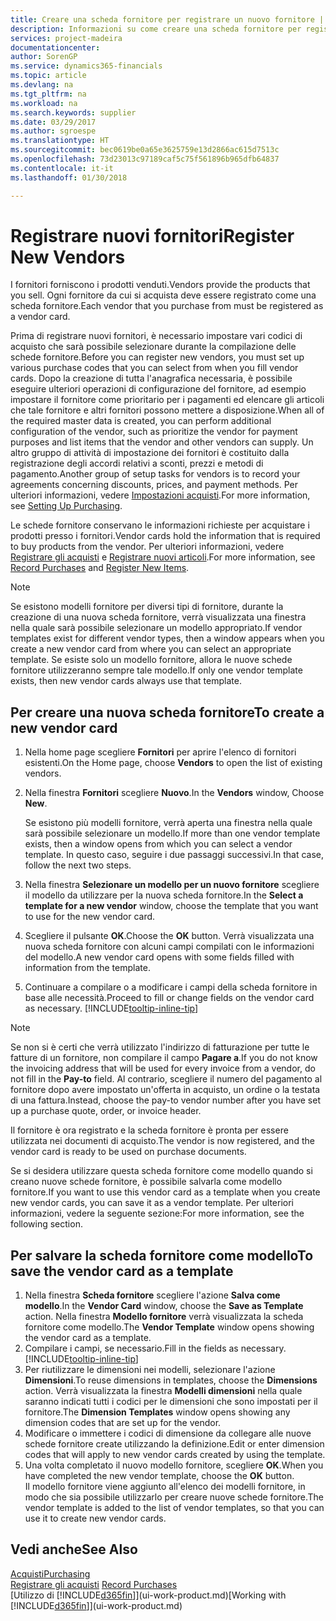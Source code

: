 ```yaml
---
title: Creare una scheda fornitore per registrare un nuovo fornitore | Documenti Microsoft
description: Informazioni su come creare una scheda fornitore per registrare un nuovo fornitore.
services: project-madeira
documentationcenter: 
author: SorenGP
ms.service: dynamics365-financials
ms.topic: article
ms.devlang: na
ms.tgt_pltfrm: na
ms.workload: na
ms.search.keywords: supplier
ms.date: 03/29/2017
ms.author: sgroespe
ms.translationtype: HT
ms.sourcegitcommit: bec0619be0a65e3625759e13d2866ac615d7513c
ms.openlocfilehash: 73d23013c97189caf5c75f561896b965dfb64837
ms.contentlocale: it-it
ms.lasthandoff: 01/30/2018

---
```

# <a name="register-new-vendors"></a><span data-ttu-id="fb8e7-103">Registrare nuovi fornitori</span><span class="sxs-lookup"><span data-stu-id="fb8e7-103">Register New Vendors</span></span>
<span data-ttu-id="fb8e7-104">I fornitori forniscono i prodotti venduti.</span><span class="sxs-lookup"><span data-stu-id="fb8e7-104">Vendors provide the products that you sell.</span></span> <span data-ttu-id="fb8e7-105">Ogni fornitore da cui si acquista deve essere registrato come una scheda fornitore.</span><span class="sxs-lookup"><span data-stu-id="fb8e7-105">Each vendor that you purchase from must be registered as a vendor card.</span></span>

<span data-ttu-id="fb8e7-106">Prima di registrare nuovi fornitori, è necessario impostare vari codici di acquisto che sarà possibile selezionare durante la compilazione delle schede fornitore.</span><span class="sxs-lookup"><span data-stu-id="fb8e7-106">Before you can register new vendors, you must set up various purchase codes that you can select from when you fill vendor cards.</span></span> <span data-ttu-id="fb8e7-107">Dopo la creazione di tutta l'anagrafica necessaria, è possibile eseguire ulteriori operazioni di configurazione del fornitore, ad esempio impostare il fornitore come prioritario per i pagamenti ed elencare gli articoli che tale fornitore e altri fornitori possono mettere a disposizione.</span><span class="sxs-lookup"><span data-stu-id="fb8e7-107">When all of the required master data is created, you can perform additional configuration of the vendor, such as prioritize the vendor for payment purposes and list items that the vendor and other vendors can supply.</span></span> <span data-ttu-id="fb8e7-108">Un altro gruppo di attività di impostazione dei fornitori è costituito dalla registrazione degli accordi relativi a sconti, prezzi e metodi di pagamento.</span><span class="sxs-lookup"><span data-stu-id="fb8e7-108">Another group of setup tasks for vendors is to record your agreements concerning discounts, prices, and payment methods.</span></span> <span data-ttu-id="fb8e7-109">Per ulteriori informazioni, vedere [Impostazioni acquisti](purchasing-setup-purchasing.md).</span><span class="sxs-lookup"><span data-stu-id="fb8e7-109">For more information, see [Setting Up Purchasing](purchasing-setup-purchasing.md).</span></span>

<span data-ttu-id="fb8e7-110">Le schede fornitore conservano le informazioni richieste per acquistare i prodotti presso i fornitori.</span><span class="sxs-lookup"><span data-stu-id="fb8e7-110">Vendor cards hold the information that is required to buy products from the vendor.</span></span> <span data-ttu-id="fb8e7-111">Per ulteriori informazioni, vedere [Registrare gli acquisti](purchasing-how-record-purchases.md) e [Registrare nuovi articoli](inventory-how-register-new-items.md).</span><span class="sxs-lookup"><span data-stu-id="fb8e7-111">For more information, see [Record Purchases](purchasing-how-record-purchases.md) and [Register New Items](inventory-how-register-new-items.md).</span></span>

> [!NOTE]  
>   <span data-ttu-id="fb8e7-112">Se esistono modelli fornitore per diversi tipi di fornitore, durante la creazione di una nuova scheda fornitore, verrà visualizzata una finestra nella quale sarà possibile selezionare un modello appropriato.</span><span class="sxs-lookup"><span data-stu-id="fb8e7-112">If vendor templates exist for different vendor types, then a window appears when you create a new vendor card from where you can select an appropriate template.</span></span> <span data-ttu-id="fb8e7-113">Se esiste solo un modello fornitore, allora le nuove schede fornitore utilizzeranno sempre tale modello.</span><span class="sxs-lookup"><span data-stu-id="fb8e7-113">If only one vendor template exists, then new vendor cards always use that template.</span></span>

## <a name="to-create-a-new-vendor-card"></a><span data-ttu-id="fb8e7-114">Per creare una nuova scheda fornitore</span><span class="sxs-lookup"><span data-stu-id="fb8e7-114">To create a new vendor card</span></span>
1. <span data-ttu-id="fb8e7-115">Nella home page scegliere **Fornitori** per aprire l'elenco di fornitori esistenti.</span><span class="sxs-lookup"><span data-stu-id="fb8e7-115">On the Home page, choose **Vendors** to open the list of existing vendors.</span></span>  
2. <span data-ttu-id="fb8e7-116">Nella finestra **Fornitori** scegliere **Nuovo**.</span><span class="sxs-lookup"><span data-stu-id="fb8e7-116">In the **Vendors** window, Choose **New**.</span></span>

    <span data-ttu-id="fb8e7-117">Se esistono più modelli fornitore, verrà aperta una finestra nella quale sarà possibile selezionare un modello.</span><span class="sxs-lookup"><span data-stu-id="fb8e7-117">If more than one vendor template exists, then a window opens from which you can select a vendor template.</span></span> <span data-ttu-id="fb8e7-118">In questo caso, seguire i due passaggi successivi.</span><span class="sxs-lookup"><span data-stu-id="fb8e7-118">In that case, follow the next two steps.</span></span>
3. <span data-ttu-id="fb8e7-119">Nella finestra **Selezionare un modello per un nuovo fornitore** scegliere il modello da utilizzare per la nuova scheda fornitore.</span><span class="sxs-lookup"><span data-stu-id="fb8e7-119">In the **Select a template for a new vendor** window, choose the template that you want to use for the new vendor card.</span></span>
4. <span data-ttu-id="fb8e7-120">Scegliere il pulsante **OK**.</span><span class="sxs-lookup"><span data-stu-id="fb8e7-120">Choose the **OK** button.</span></span> <span data-ttu-id="fb8e7-121">Verrà visualizzata una nuova scheda fornitore con alcuni campi compilati con le informazioni del modello.</span><span class="sxs-lookup"><span data-stu-id="fb8e7-121">A new vendor card opens with some fields filled with information from the template.</span></span>
5. <span data-ttu-id="fb8e7-122">Continuare a compilare o a modificare i campi della scheda fornitore in base alle necessità.</span><span class="sxs-lookup"><span data-stu-id="fb8e7-122">Proceed to fill or change fields on the vendor card as necessary.</span></span> [!INCLUDE[tooltip-inline-tip](includes/tooltip-inline-tip_md.md)]

> [!NOTE]  
>   <span data-ttu-id="fb8e7-123">Se non si è certi che verrà utilizzato l'indirizzo di fatturazione per tutte le fatture di un fornitore, non compilare il campo **Pagare a**.</span><span class="sxs-lookup"><span data-stu-id="fb8e7-123">If you do not know the invoicing address that will be used for every invoice from a vendor, do not fill in the **Pay-to** field.</span></span> <span data-ttu-id="fb8e7-124">Al contrario, scegliere il numero del pagamento al fornitore dopo avere impostato un'offerta in acquisto, un ordine o la testata di una fattura.</span><span class="sxs-lookup"><span data-stu-id="fb8e7-124">Instead, choose the pay-to vendor number after you have set up a purchase quote, order, or invoice header.</span></span>

<span data-ttu-id="fb8e7-125">Il fornitore è ora registrato e la scheda fornitore è pronta per essere utilizzata nei documenti di acquisto.</span><span class="sxs-lookup"><span data-stu-id="fb8e7-125">The vendor is now registered, and the vendor card is ready to be used on purchase documents.</span></span>

<span data-ttu-id="fb8e7-126">Se si desidera utilizzare questa scheda fornitore come modello quando si creano nuove schede fornitore, è possibile salvarla come modello fornitore.</span><span class="sxs-lookup"><span data-stu-id="fb8e7-126">If you want to use this vendor card as a template when you create new vendor cards, you can save it as a vendor template.</span></span> <span data-ttu-id="fb8e7-127">Per ulteriori informazioni, vedere la seguente sezione:</span><span class="sxs-lookup"><span data-stu-id="fb8e7-127">For more information, see the following section.</span></span>

## <a name="to-save-the-vendor-card-as-a-template"></a><span data-ttu-id="fb8e7-128">Per salvare la scheda fornitore come modello</span><span class="sxs-lookup"><span data-stu-id="fb8e7-128">To save the vendor card as a template</span></span>
1. <span data-ttu-id="fb8e7-129">Nella finestra **Scheda fornitore** scegliere l'azione **Salva come modello**.</span><span class="sxs-lookup"><span data-stu-id="fb8e7-129">In the **Vendor Card** window, choose the **Save as Template** action.</span></span> <span data-ttu-id="fb8e7-130">Nella finestra **Modello fornitore** verrà visualizzata la scheda fornitore come modello.</span><span class="sxs-lookup"><span data-stu-id="fb8e7-130">The **Vendor Template** window opens showing the vendor card as a template.</span></span>
2. <span data-ttu-id="fb8e7-131">Compilare i campi, se necessario.</span><span class="sxs-lookup"><span data-stu-id="fb8e7-131">Fill in the fields as necessary.</span></span> [!INCLUDE[tooltip-inline-tip](includes/tooltip-inline-tip_md.md)]
3. <span data-ttu-id="fb8e7-132">Per riutilizzare le dimensioni nei modelli, selezionare l'azione **Dimensioni**.</span><span class="sxs-lookup"><span data-stu-id="fb8e7-132">To reuse dimensions in templates, choose the **Dimensions** action.</span></span> <span data-ttu-id="fb8e7-133">Verrà visualizzata la finestra **Modelli dimensioni** nella quale saranno indicati tutti i codici per le dimensioni che sono impostati per il fornitore.</span><span class="sxs-lookup"><span data-stu-id="fb8e7-133">The **Dimension Templates** window opens showing any dimension codes that are set up for the vendor.</span></span>
4. <span data-ttu-id="fb8e7-134">Modificare o immettere i codici di dimensione da collegare alle nuove schede fornitore create utilizzando la definizione.</span><span class="sxs-lookup"><span data-stu-id="fb8e7-134">Edit or enter dimension codes that will apply to new vendor cards created by using the template.</span></span>
5. <span data-ttu-id="fb8e7-135">Una volta completato il nuovo modello fornitore, scegliere **OK**.</span><span class="sxs-lookup"><span data-stu-id="fb8e7-135">When you have completed the new vendor template, choose the **OK** button.</span></span>  
   <span data-ttu-id="fb8e7-136">Il modello fornitore viene aggiunto all'elenco dei modelli fornitore, in modo che sia possibile utilizzarlo per creare nuove schede fornitore.</span><span class="sxs-lookup"><span data-stu-id="fb8e7-136">The vendor template is added to the list of vendor templates, so that you can use it to create new vendor cards.</span></span>

## <a name="see-also"></a><span data-ttu-id="fb8e7-137">Vedi anche</span><span class="sxs-lookup"><span data-stu-id="fb8e7-137">See Also</span></span>
[<span data-ttu-id="fb8e7-138">Acquisti</span><span class="sxs-lookup"><span data-stu-id="fb8e7-138">Purchasing</span></span>](purchasing-manage-purchasing.md)  
<span data-ttu-id="fb8e7-139">[Registrare gli acquisti](purchasing-how-record-purchases.md) </span><span class="sxs-lookup"><span data-stu-id="fb8e7-139">[Record Purchases](purchasing-how-record-purchases.md) </span></span>  
<span data-ttu-id="fb8e7-140">[Utilizzo di [!INCLUDE[d365fin](includes/d365fin_md.md)]](ui-work-product.md)</span><span class="sxs-lookup"><span data-stu-id="fb8e7-140">[Working with [!INCLUDE[d365fin](includes/d365fin_md.md)]](ui-work-product.md)</span></span>  

